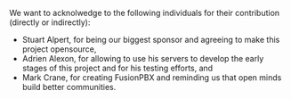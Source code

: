 We want to acknolwedge to the following individuals for their contribution (directly or indirectly):

* Stuart Alpert, for being our biggest sponsor and agreeing to make this project opensource,
* Adrien Alexon, for allowing to use his servers to develop the early stages of this project and for his testing efforts, and
* Mark Crane, for creating FusionPBX and reminding us that open minds build better communities.
